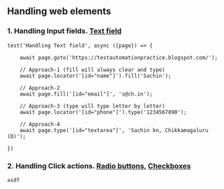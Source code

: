 ## Handling web elements

### 1. Handling Input fields. [Text field](https://github.com/sachinknsachi/Playwright-tutorials/blob/master/tests/tests-2/01_HandlingInputField.spec.js)
```
test('Handling Text field', async ({page}) => {

    await page.goto('https://testautomationpractice.blogspot.com/');

    // Approach-1 (fill will always clear and type)
    await page.locator('[id="name"]').fill('Sachin');

    // Approach-2
    await page.fill('[id="email"]', 's@ch.in');

    // Approach-3 (type will type letter by letter)
    await page.locator('[id="phone"]').type('1234567890');

    // Approach-4
    await page.type('[id="textarea"]', 'Sachin kn, Chikkamagaluru (D)');

})
```

### 2. Handling Click actions. [Radio buttons](https://github.com/sachinknsachi/Playwright-tutorials/blob/master/tests/tests-2/02_HandlingRadiobutton.spec.js), [Checkboxes](https://github.com/sachinknsachi/Playwright-tutorials/blob/master/tests/tests-2/02_HandlingRadiobutton.spec.js)
```
asdf
```
